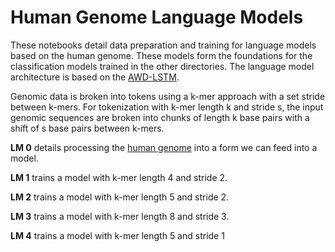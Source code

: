 # Human Genome Language Models

These notebooks detail data preparation and training for language models based on the human genome. These models form the foundations 
for the classification models trained in the other directories. The language model architecture is based on the [AWD-LSTM](https://github.com/salesforce/awd-lstm-lm). 

Genomic data is broken into tokens using a k-mer approach with a set stride between k-mers. For tokenization with k-mer length k and stride s, 
the input genomic sequences are broken into chunks of length k base pairs with a shift of s base pairs between k-mers.

__LM 0__ details processing the [human genome](https://www.ncbi.nlm.nih.gov/genome/51) into a form we can feed into a model.

__LM 1__ trains a model with k-mer length 4 and stride 2.

__LM 2__ trains a model with k-mer length 5 and stride 2.

__LM 3__ trains a model with k-mer length 8 and stride 3.

__LM 4__ trains a model with k-mer length 5 and stride 1
